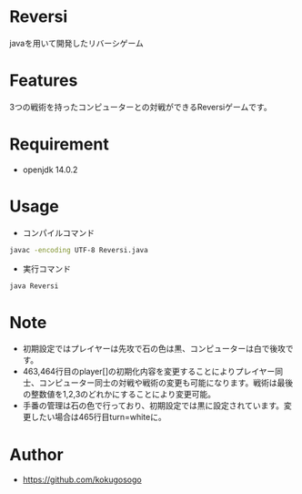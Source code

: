 # Reversi

javaを用いて開発したリバーシゲーム

# Features

3つの戦術を持ったコンピューターとの対戦ができるReversiゲームです。

# Requirement

* openjdk 14.0.2

# Usage

* コンパイルコマンド
```bash
javac -encoding UTF-8 Reversi.java
```
* 実行コマンド
```bash
java Reversi
```

# Note

* 初期設定ではプレイヤーは先攻で石の色は黒、コンピューターは白で後攻です。
* 463,464行目のplayer[]の初期化内容を変更することによりプレイヤー同士、コンピューター同士の対戦や戦術の変更も可能になります。戦術は最後の整数値を1,2,3のどれかにすることにより変更可能。
* 手番の管理は石の色で行っており、初期設定では黒に設定されています。変更したい場合は465行目turn=whiteに。

# Author

* https://github.com/kokugosogo
